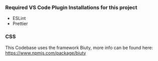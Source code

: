 ### Required VS Code Plugin Installations for this project

-   ESLint
-   Prettier

### CSS

This Codebase uses the framework Biuty, more info can be found here: https://www.npmjs.com/package/biuty
